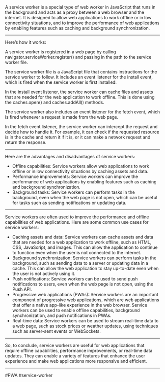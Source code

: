 A service worker is a special type of web worker in JavaScript that runs in the background and acts as a proxy between a web browser and the internet. It is designed to allow web applications to work offline or in low connectivity situations, and to improve the performance of web applications by enabling features such as caching and background synchronization.
***
Here’s how it works:

A service worker is registered in a web page by calling navigator.serviceWorker.register() and passing in the path to the service worker file.

The service worker file is a JavaScript file that contains instructions for the service worker to follow. It includes an event listener for the install event, which is fired when the service worker is first installed.

In the install event listener, the service worker can cache files and assets that are needed for the web application to work offline. This is done using the caches.open() and caches.addAll() methods.

The service worker also includes an event listener for the fetch event, which is fired whenever a request is made from the web page.

In the fetch event listener, the service worker can intercept the request and decide how to handle it. For example, it can check if the requested resource is in the cache and return it if it is, or it can make a network request and return the response.
***
Here are the advantages and disadvantages of service workers:

-   Offline capabilities: Service workers allow web applications to work offline or in low connectivity situations by caching assets and data.
-   Performance improvements: Service workers can improve the performance of web applications by enabling features such as caching and background synchronization.
-   Background tasks: Service workers can perform tasks in the background, even when the web page is not open, which can be useful for tasks such as sending notifications or updating data.


***
Service workers are often used to improve the performance and offline capabilities of web applications. Here are some common use cases for service workers:

-   Caching assets and data: Service workers can cache assets and data that are needed for a web application to work offline, such as HTML, CSS, JavaScript, and images. This can allow the application to continue to function even when the user is not connected to the internet.
-   Background synchronization: Service workers can perform tasks in the background, such as sending data to a server or updating data in a cache. This can allow the web application to stay up-to-date even when the user is not actively using it.
-   Push notifications: Service workers can be used to send push notifications to users, even when the web page is not open, using the Push API.
-   Progressive web applications (PWAs): Service workers are an important component of progressive web applications, which are web applications that offer a native app-like experience in the web browser. Service workers can be used to enable offline capabilities, background synchronization, and push notifications in PWAs.
-   Real-time data: Service workers can be used to stream real-time data to a web page, such as stock prices or weather updates, using techniques such as server-sent events or WebSockets.
***
So, to conclude, service workers are useful for web applications that require offline capabilities, performance improvements, or real-time data updates. They can enable a variety of features that enhance the user experience and make web applications more responsive and efficient.
***


#PWA #service-worker 